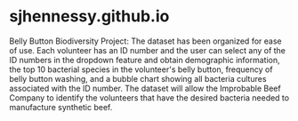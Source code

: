 # sjhennessy.github.io
Belly Button Biodiversity Project:
The dataset has been organized for ease of use. Each volunteer has an ID number and the user can select any of the ID numbers in the dropdown feature and obtain demographic information, the top 10 bacterial species in the volunteer's belly button, frequency of belly button washing, and a bubble chart showing all bacteria cultures associated with the ID number. The dataset will allow the Improbable Beef Company to identify the volunteers that have the desired bacteria needed to manufacture synthetic beef.

